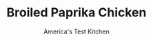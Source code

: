 ---
layout: ../../layouts/MarkdownPostLayout.astro
title: Broiled Paprika Chicken
author: America's Test Kitchen
pubDate: 2023-03-15
description: "This delicious dish is one of our best, simplest dinner recipes."
image_url: https://res.cloudinary.com/hksqkdlah/image/upload/ar_1:1,c_fill,dpr_2.0,f_auto,fl_lossy.progressive.strip_profile,g_faces:auto,q_auto:low,w_344/4656_qdr07-sfs-4c-chicken-318105
tags: ["Main Courses","Chicken","Quick","30-Minute Suppers"]
calories: 2119
protein: 57
carbohydrates: 2
fats: 
fiber: 
ingredients: ["2 tablespoons, unsalted butter, softened","3 cloves, garlic, minced","1 tablespoon, paprika",", Salt and pepper","4 , split bone-in, skin-on chicken breasts (about 3 pounds)"]
serves: 4
time: ""
instructions: ["Adjust one oven rack to lowest position (rack should be 13 inches away from broiler element) and second oven rack to highest position (about 5 inches away from broiler element) and heat broiler. Line bottom of broiler pan with foil and fit with slotted broiler-pan top.","Mash butter, garlic, 2 teaspoons paprika, 1/4 teaspoon salt, and 1/4 teaspoon pepper together in small bowl to form paste. Using fingers, carefully loosen skin from meat. Spoon about 2 teaspoons of butter mixture under skin of each breast, then work butter evenly under skin. Rub both sides of chicken breasts with remaining 1 teaspoon paprika, 1/2 teaspoon salt, and 1/4 teaspoon pepper. Place chicken skin side down on broiler-pan top.","Broil on lower rack until just beginning to brown, 12 to 16 minutes. Turn chicken skin side up and continue to broil on lower rack until skin is slightly crisp and thickest part of meat registers 160 degrees on instant-read thermometer, 10 to 16 minutes. Move pan to upper rack and broil until skin is spotty brown and crisp, about 1 minute. Serve."]
nutrition: ["662 mg Potassium","485 mg Phosphorus","44 mg Calcium","2 mg Iron","73 mg Magnesium","819 mg Sodium","2 mg Zinc","31 g Fat","27 mg Niacin (B3)","11 g Monounsaturated","5 g Polyunsaturated","1 µg Vitamin D","189 mg Cholesterol","10 g Saturated","12 µg Folate (food)","3 µg Vitamin K","191 g Water","2 g Carbs","12 µg Folate equivalent (total)","57 g Protein","1 mg Vitamin E","1 mg Vitamin B6","156 µg Vitamin A","529 kcal Energy","2119 calories"]
notes: "Broilers vary in heat output, so cooking times can vary dramatically. When you are broiling chicken, it is best to use an instant-read thermometer or cut into the thickest part of the breast to check for doneness."
---
